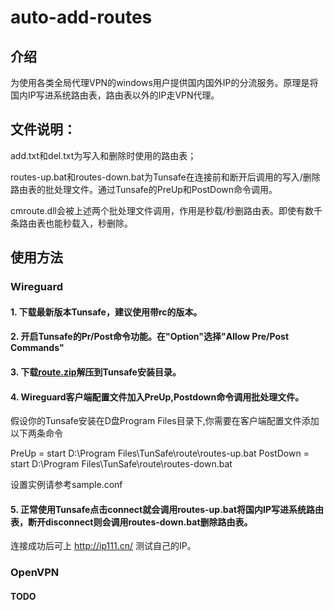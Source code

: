 # auto-add-routes

## 介绍
为使用各类全局代理VPN的windows用户提供国内国外IP的分流服务。原理是将国内IP写进系统路由表，路由表以外的IP走VPN代理。

## 文件说明：

add.txt和del.txt为写入和删除时使用的路由表；

routes-up.bat和routes-down.bat为Tunsafe在连接前和断开后调用的写入/删除路由表的批处理文件。通过Tunsafe的PreUp和PostDown命令调用。

cmroute.dll会被上述两个批处理文件调用，作用是秒载/秒删路由表。即使有数千条路由表也能秒载入，秒删除。

## 使用方法

### Wireguard
#### 1. 下载最新版本Tunsafe，建议使用带rc的版本。

#### 2. 开启Tunsafe的Pr/Post命令功能。在"Option"选择"Allow Pre/Post Commands"

#### 3. 下载[route.zip](https://raw.githubusercontent.com/lmc999/auto-add-routes/master/route.zip)解压到Tunsafe安装目录。

#### 4. Wireguard客户端配置文件加入PreUp,Postdown命令调用批处理文件。

假设你的Tunsafe安装在D盘Program Files目录下,你需要在客户端配置文件添加以下两条命令

PreUp = start D:\Program Files\TunSafe\route\routes-up.bat
PostDown = start D:\Program Files\TunSafe\route\routes-down.bat

设置实例请参考sample.conf

#### 5. 正常使用Tunsafe点击connect就会调用routes-up.bat将国内IP写进系统路由表，断开disconnect则会调用routes-down.bat删除路由表。
连接成功后可上 http://ip111.cn/ 测试自己的IP。

### OpenVPN
#### TODO
